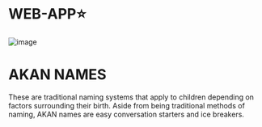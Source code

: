 # WEB-APP⭐ 
![image](https://user-images.githubusercontent.com/85103605/121897241-d3c29f80-cd2a-11eb-91c5-c8634f28754b.png)
# AKAN NAMES
These are traditional naming systems that apply to children depending on factors surrounding their birth. Aside from being traditional methods of naming, AKAN names are easy conversation starters and ice breakers.
